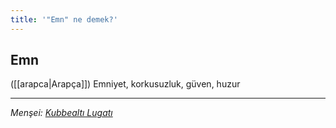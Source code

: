 ```yaml
---
title: '"Emn" ne demek?'
---
```


## Emn
([[arapca|Arapça]]) Emniyet, korkusuzluk, güven, huzur

---
*Menşei: [Kubbealtı Lugatı](https://www.lugatim.com/s/Emn)*